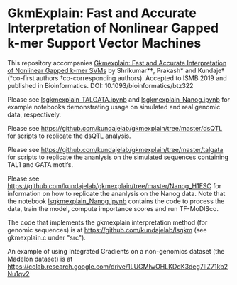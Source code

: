 # GkmExplain: Fast and Accurate Interpretation of Nonlinear Gapped k-mer Support Vector Machines

This repository accompanies [Gkmexplain: Fast and Accurate Interpretation of Nonlinear Gapped k-mer SVMs](https://academic.oup.com/bioinformatics/article/35/14/i173/5529147) by Shrikumar\*†, Prakash\* and Kundaje† (\*co-first authors †co-corresponding authors). Accepted to ISMB 2019 and published in Bioinformatics. DOI: 10.1093/bioinformatics/btz322

Please see [lsgkmexplain_TALGATA.ipynb](https://github.com/kundajelab/igsvm/blob/master/lsgkmexplain_TALGATA.ipynb) and [lsgkmexplain_Nanog.ipynb](https://github.com/kundajelab/igsvm/blob/master/lsgkmexplain_Nanog.ipynb) for example notebooks demonstrating usage on simulated and real genomic data, respectively.

Please see https://github.com/kundajelab/gkmexplain/tree/master/dsQTL for scripts to replicate the dsQTL analysis.

Please see https://github.com/kundajelab/gkmexplain/tree/master/talgata for scripts to replicate the ananlysis on the simulated sequences containing TAL1 and GATA motifs.

Please see https://github.com/kundajelab/gkmexplain/tree/master/Nanog_H1ESC for information on how to replicate the ananlysis on the Nanog data. Note that the notebook [lsgkmexplain_Nanog.ipynb](https://github.com/kundajelab/igsvm/blob/master/lsgkmexplain_Nanog.ipynb) contains the code to process the data, train the model, compute importance scores and run TF-MoDISco.

The code that implements the gkmexplain interpretation method (for genomic sequences) is at https://github.com/kundajelab/lsgkm (see gkmexplain.c under "src").

An example of using Integrated Gradients on a non-genomics dataset (the Madelon dataset) is at https://colab.research.google.com/drive/1LUGMIwOHLKDdK3deg7IIZ71kb2Nu1qv2
